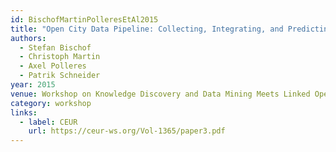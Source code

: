 ```yaml
---
id: BischofMartinPolleresEtAl2015
title: "Open City Data Pipeline: Collecting, Integrating, and Predicting Open City Data"
authors:
  - Stefan Bischof
  - Christoph Martin
  - Axel Polleres
  - Patrik Schneider
year: 2015
venue: Workshop on Knowledge Discovery and Data Mining Meets Linked Open Data co-located with Extended Semantic Web Conference
category: workshop
links:
  - label: CEUR
    url: https://ceur-ws.org/Vol-1365/paper3.pdf
---
```

